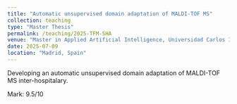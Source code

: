 ```yaml
---
title: "Automatic unsupervised domain adaptation of MALDI-TOF MS"
collection: teaching
type: "Master Thesis"
permalink: /teaching/2025-TFM-SHA
venue: "Master in Applied Artificial Intelligence, Universidad Carlos III de Madrid"
date: 2025-07-09
location: "Madrid, Spain"
---
```

Developing an automatic unsupervised domain adaptation of MALDI-TOF MS inter-hospitalary.

Mark: 9.5/10
